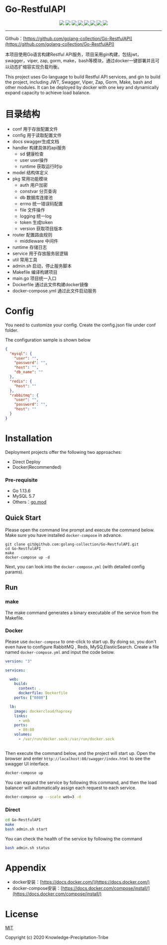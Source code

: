 # Go-RestfulAPI
<div align="center">
<img border="0" src="https://camo.githubusercontent.com/54fdbe8888c0a75717d7939b42f3d744b77483b0/687474703a2f2f6a617977636a6c6f76652e6769746875622e696f2f73622f69636f2f617765736f6d652e737667" />
<img border="0" src="https://camo.githubusercontent.com/1ef04f27611ff643eb57eb87cc0f1204d7a6a14d/68747470733a2f2f696d672e736869656c64732e696f2f7374617469632f76313f6c6162656c3d254630253946253843253946266d6573736167653d496625323055736566756c267374796c653d7374796c653d666c617426636f6c6f723d424334453939" />
<a href="https://github.com/SuperSupeng">     <img border="0" src="https://camo.githubusercontent.com/41e8e16b771d56dd768f7055354613254961d169/687474703a2f2f6a617977636a6c6f76652e6769746875622e696f2f73622f6769746875622f677265656e2d666f6c6c6f772e737667" /> </a> 
<a href="https://github.com/golang-collection/Go-RestfulAPI/issues">     <img border="0" src="https://img.shields.io/github/issues/golang-collection/Go-RestfulAPI" /> </a>
<a href="https://github.com/golang-collection/Go-RestfulAPI/network/members">     <img border="0" src="https://img.shields.io/github/forks/golang-collection/Go-RestfulAPI" /> </a>
<a href="https://github.com/golang-collection/Go-RestfulAPI/stargazers">     <img border="0" src="https://img.shields.io/github/stars/golang-collection/Go-RestfulAPI" /> </a>
<a href="https://github.com/golang-collection/Go-RestfulAPI/blob/master/LICENSE">     <img border="0" src="https://img.shields.io/github/license/golang-collection/go-crawler-distributed" /> </a>
<a href="https://github.com/golang-collection/Urban-computing-papers/blob/master/wechat.md">     <img border="0" src="https://camo.githubusercontent.com/013c283843363c72b1463af208803bfbd5746292/687474703a2f2f6a617977636a6c6f76652e6769746875622e696f2f73622f69636f2f7765636861742e737667" /> </a>
</div>

---

Github：[https://github.com/golang-collection/Go-RestfulAPI](https://github.com/golang-collection/Go-RestfulAPI)

本项目使用Go语言构建Restful API服务，项目采用gin构建，包括jwt，swagger，viper, zap, gorm, make，bash等模块，通过docker一键部署并且可以动态扩缩容实现负载均衡。

This project uses Go language to build Restful API services, and gin to build the project, including JWT, Swagger, Viper, Zap, Gorm, Make, bash and other modules. It can be deployed by docker with one key and dynamically expand capacity to achieve load balance.

# 目录结构

- conf 用于存放配置文件
- config 用于读取配置文件
- docs swagger生成文档
- handler 构建具体的api服务
    - sd 健康检查
    - user user操作
    - runtime 获取运行时ip
- model 结构体定义
- pkg 常用功能模块
    - auth 用户加密
    - constvar 分页查询
    - db 数据库连接池
    - errno 统一错误码配置
    - file 文件操作
    - logging 统一log
    - token 生成token
    - version 获取项目版本
- router 配置路由规则
    - middleware 中间件
- runtime 存储日志
- service 用于存放服务层逻辑
- util 常用工具
- admin.sh 启动，停止服务脚本
- Makefile 编译构建项目
- main.go 项目统一入口
- Dockerfile 通过此文件构建docker镜像
- docker-compose.yml 通过此文件启动服务

# Config
You need to customize your config. Create the config.json file under conf folder.

The configuration sample is shown below
```json
{
  "mysql": {
    "user": "",
    "password": "",
    "host": "",
    "db_name": ""
  },
  "redis": {
    "host": ""
  },
  "rabbitmq": {
    "user": "",
    "password": "",
    "host": ""
  }
}
```


# Installation

Deployment projects offer the following two approaches:

- Direct Deploy
- Docker(Recommended)

### Pre-requisite

- Go 1.13.6
- MySQL 5.7
- Others：[go.mod](./go.mod)

## Quick Start

Please open the command line prompt and execute the command below. Make sure you have installed `docker-compose` in advance.

```
git clone git@github.com:golang-collection/Go-RestfulAPI.git
cd Go-RestfulAPI
make
docker-compose up -d
```

Next, you can look into the `docker-compose.yml` (with detailed config params).

## Run

### make
The make command generates a binary executable of the service from the Makefile.

### Docker

Please use `docker-compose` to one-click to start up. By doing so, you don't even have to configure RabbitMQ , Reds, MySQ,ElasticSearch. Create a file named `docker-compose.yml` and input the code below.

```yaml
version: "3"

services:

  web:
    build:
      context: .
      dockerfile: Dockerfile
    ports: ["8080"]

  lb:
    image: dockercloud/haproxy
    links:
      - web
    ports:
      - 80:80
    volumes:
      - /var/run/docker.sock:/var/run/docker.sock
  
```

Then execute the command below, and the project will start up. Open the browser and enter `http://localhost:80/swagger/index.html` to see the swagger UI interface.

```bash
docker-compose up
```

You can expand the service by following this command, and then the load balancer will automatically assign each request to each service.

```bash
docker-compose up --scale web=3 -d
```

### Direct

```bash
cd Go-RestfulAPI
make
bash admin.sh start
```
You can check the health of the service by following the command

```bash
bash admin.sh status
```

# Appendix

- docker安装：[https://docs.docker.com/](https://docs.docker.com/)
- docker-compose安装：[https://docs.docker.com/compose/install/](https://docs.docker.com/compose/install/)

# License

[MIT](https://github.com/golang-collection/Go-RestfulAPI/blob/master/LICENSE)

Copyright (c) 2020 Knowledge-Precipitation-Tribe